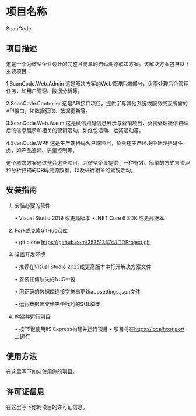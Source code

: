 ﻿# 项目名称

ScanCode

## 项目描述

这是一个为微型企业设计的完整且简单的扫码溯源解决方案。该解决方案包含以下主要项目：

1.ScanCode.Web.Admin
   这是解决方案的Web管理后端部分，负责处理后台管理任务，如用户管理、数据分析等。

2.ScanCode.Controller
  这是API接口项目，提供了与其他系统或服务交互所需的API接口，如数据获取、数据更新等。

3.ScanCode.Web.Wasm
  这是微信扫码信息展示与营销项目，负责处理微信扫码后的信息展示和相关的营销活动，如红包活动、抽奖活动等。

4.ScanCode.WPF
  这是生产端扫码客户端项目，负责在生产环境中处理扫码任务，如产品追溯、质量控制等。

这个解决方案通过整合这些项目，为微型企业提供了一种有效、简单的方式来管理和分析扫描的QR码溯源数据，以及进行相关的营销活动。
## 安装指南

1. 安装必要的软件

    • Visual Studio 2019 或更高版本 • .NET Core 6 SDK 或更高版本

2. Fork或克隆GitHub仓库

    • git clone https://github.com/253513374/LTDProject.git

3. 设置开发环境

    • 推荐在Visual Studio 2022或更高版本中打开解决方案文件

    • 安装任何缺失的NuGet包

    • 用正确的数据库连接字符串更新appsettings.json文件

    • 运行数据库文件夹中找到的SQL脚本

4. 构建并运行项目

    • 按F5键使用IIS Express构建并运行项目 
    • 项目将在[https://localhost:port](https://localhost:port/) 上运行

## 使用方法

在这里写下如何使用你的项目。

## 许可证信息

在这里写下你的项目的许可证信息。